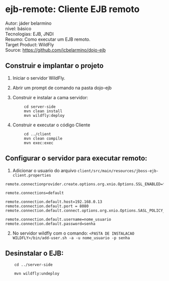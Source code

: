 ejb-remote: Cliente EJB remoto
=====================================
Autor: jáder belarmino  
nível: básico  
Tecnologias: EJB, JNDI  
Resumo: Como executar um EJB remoto.  
Target Product: WildFly  
Source: <https://github.com/jcbelarmino/dojo-ejb>  

Construir e implantar o projeto
-------------------------

1. Iniciar o servidor WildFly.
2. Abrir um prompt de comando na pasta dojo-ejb
3. Construir e instalar a cama servidor:

            cd server-side
            mvn clean install        
            mvn wildfly:deploy
4. Construir e executar o código Cliente

            cd ../client
            mvn clean compile
            mvn exec:exec


Configurar o servidor para executar remoto:
--------------------
1. Adicionar o usuario do arquivo ``client/src/main/resources/jboss-ejb-client.properties`` 

```
remote.connectionprovider.create.options.org.xnio.Options.SSL_ENABLED=false

remote.connections=default

remote.connection.default.host=192.168.0.13
remote.connection.default.port = 8080
remote.connection.default.connect.options.org.xnio.Options.SASL_POLICY_NOANONYMOUS=false

remote.connection.default.username=nome_usuario
remote.connection.default.password=senha
```
2. No servidor wildfly com o comando: ``<PASTA DE INSTALACAO WILDFLY>/bin/add-user.sh -a -u nome_usuario -p senha``


Desinstalar o EJB:
--------------------

        cd ../server-side

        mvn wildfly:undeploy
